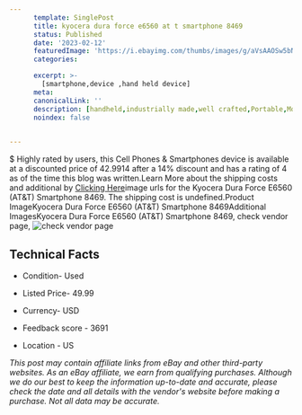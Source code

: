 ```yaml
---
      template: SinglePost
      title: kyocera dura force e6560 at t smartphone 8469
      status: Published
      date: '2023-02-12'
      featuredImage: 'https://i.ebayimg.com/thumbs/images/g/aVsAAOSw5bNiszKh/s-l225.jpg'
      categories: 

      excerpt: >-
        [smartphone,device ,hand held device]
      meta:
      canonicalLink: ''
      description: [handheld,industrially made,well crafted,Portable,Mobile,Compact,Convenient,Lightweight,Maneuverable,Man-portable,Miniature,Carriable,Hand-held,Light,Holdable,Transportable,Mobile device,Pocket-sized,On-the-go,Wireless,Cordless,Compact size,Convenient size, smartphone,device ,hand held device]
      noindex: false

        
---
```

$
    Highly rated by users, this Cell Phones & Smartphones device is available at a discounted price of 42.9914 after a 14% discount and has a rating of 4 as of the time this blog was written.Learn More about the shipping costs and additional by [Clicking Here](https://www.ebay.com/itm/144614986142?hash=item21abb9919e%3Ag%3AaVsAAOSw5bNiszKh&mkevt=1&mkcid=1&mkrid=711-53200-19255-0&campid=%253CePNCampaignId%253E&customid=%253CreferenceId%253E&toolid=10049)image urls for the Kyocera Dura Force E6560 (AT&T) Smartphone 8469. The shipping cost is undefined.Product ImageKyocera Dura Force E6560 (AT&T) Smartphone 8469Additional ImagesKyocera Dura Force E6560 (AT&T) Smartphone 8469, check vendor page, ![check vendor page](https://origin-galleryplus.ebayimg.com/ws/web/144614986142_2_0_1/225x225.jpg,https://origin-galleryplus.ebayimg.com/ws/web/144614986142_3_0_1/225x225.jpg,https://origin-galleryplus.ebayimg.com/ws/web/144614986142_4_0_1/225x225.jpg,https://origin-galleryplus.ebayimg.com/ws/web/144614986142_5_0_1/225x225.jpg,https://origin-galleryplus.ebayimg.com/ws/web/144614986142_6_0_1/225x225.jpg,https://origin-galleryplus.ebayimg.com/ws/web/144614986142_7_0_1/225x225.jpg,https://origin-galleryplus.ebayimg.com/ws/web/144614986142_8_0_1/225x225.jpg,https://origin-galleryplus.ebayimg.com/ws/web/144614986142_9_0_1/225x225.jpg,https://origin-galleryplus.ebayimg.com/ws/web/144614986142_10_0_1/225x225.jpg,https://origin-galleryplus.ebayimg.com/ws/web/144614986142_11_0_1/225x225.jpg)
    
    

 ## Technical Facts 



     
      

 - Condition- Used 


      

 - Listed Price- 49.99 


      

 - Currency- USD 


      

 - Feedback score - 3691 


      

 - Location - US 


      
      

 *_This post may contain affiliate links from eBay and other third-party websites. As an eBay affiliate, we earn from qualifying purchases. Although we do our best to keep the information up-to-date and accurate, please check the date and all details with the vendor's website before making a purchase. Not all data may be accurate._*



    
    
    
    
    